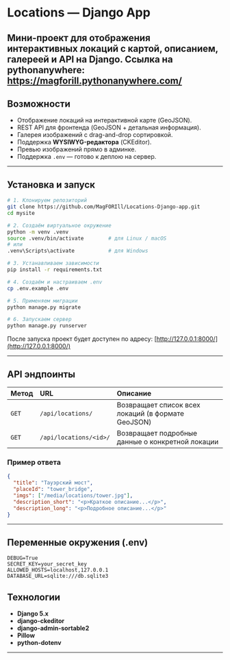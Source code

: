 # Locations — Django App

Мини-проект для отображения **интерактивных локаций с картой, описанием, галереей и API** на Django.
Ссылка на pythonanywhere: https://magforill.pythonanywhere.com/
---

##  Возможности

*  Отображение локаций на интерактивной карте (GeoJSON).
*  REST API для фронтенда (GeoJSON + детальная информация).
*  Галерея изображений с drag-and-drop сортировкой.
*  Поддержка **WYSIWYG-редактора** (CKEditor).
*  Превью изображений прямо в админке.
*  Поддержка `.env` — готово к деплою на сервер.

---

## Установка и запуск

```bash
# 1. Клонируем репозиторий
git clone https://github.com/MagFORIll/Locations-Django-app.git
cd mysite

# 2. Создаём виртуальное окружение
python -m venv .venv
source .venv/bin/activate        # для Linux / macOS
# или
.venv\Scripts\activate           # для Windows

# 3. Устанавливаем зависимости
pip install -r requirements.txt

# 4. Создаём и настраиваем .env
cp .env.example .env

# 5. Применяем миграции
python manage.py migrate

# 6. Запускаем сервер
python manage.py runserver
```

После запуска проект будет доступен по адресу:
 [http://127.0.0.1:8000/](http://127.0.0.1:8000/)

---

## API эндпоинты

| Метод | URL                    | Описание                                           |
| :---- | :--------------------- | :------------------------------------------------- |
| `GET` | `/api/locations/`      | Возвращает список всех локаций (в формате GeoJSON) |
| `GET` | `/api/locations/<id>/` | Возвращает подробные данные о конкретной локации   |

### Пример ответа

```json
{
  "title": "Тауэрский мост",
  "placeId": "tower_bridge",
  "imgs": ["/media/locations/tower.jpg"],
  "description_short": "<p>Краткое описание...</p>",
  "description_long": "<p>Подробное описание...</p>"
}
```

---

## Переменные окружения (.env)

```env
DEBUG=True
SECRET_KEY=your_secret_key
ALLOWED_HOSTS=localhost,127.0.0.1
DATABASE_URL=sqlite:///db.sqlite3
```
## Технологии

* **Django 5.x**
* **django-ckeditor**
* **django-admin-sortable2**
* **Pillow**
* **python-dotenv**

---
